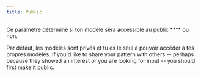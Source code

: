 ```yaml
---
title: Public
---
```


Ce paramètre détermine si ton modèle sera accessible au public **** ou non.

Par défaut, les modèles sont privés et tu es le seul à pouvoir accéder à tes propres modèles. If you'd like to share your pattern with others -- perhaps because they showed an interest or you are looking for input -- you should first make it public.

